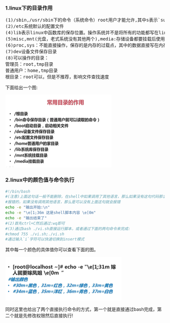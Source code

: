 ### 1.linux下的目录作用
<pre>
(1)/sbin,/usr/sbin下的命令（系统命令）root用户才能允许,其中s表示`super`
(2)/etc系统默认的配置文件
(4)lib表示linux中函数库的保存位置。操作系统并不是将所有的功能都写在linux中，常用功能写成了一个个的程序库，这些库保存在lib下，需要的时候调用。而不是全部写在linux中从而使得它变得无比庞大，而且缓慢
(5)misc,mnt(光盘，老式系统没有其他两个),media:存储设备都要挂载后使用，但是挂载需要空目录。系统准备的空目录，用于外接存储设备的盘符。
(6)proc,sys：不能直接操作，保存的是内存的过载点，其中的数据直接写在内存中
(7)dev设备文件保存目录
(8)可以操作的目录：
管理员：root,tmp目录
普通用户：home,tmp目录
根目录：root可以，但是不推荐，影响文件查找速度
</pre>
下面给出一个图:

![](./folder.PNG)

### 2.linux中的颜色值与命令执行
```bash
#!/bin/bash
#(注意)上面这句话一般不能删除，在shell中如果调用了其他语言，那么如果没有这句代码那么就是会
#报错的，如果没有调用其他语言，那么是可以没有上面这句就会报错
echo -e "输出开始:\n"
echo -e "\e[1;36m 这是shell脚本内容 \e[0m" 
echo -e "输出结束了"
#(2)首先ctrl+C然后通过:wq即可
#(3)通过bash ./vi.sh直接运行脚本，或者通过下面的两句命令来完成:
#chmod 755 ./vi.sh;./vi.sh
#通过输入`i`字符可以快速切换到insert模式
```
其中每一个颜色的具体值你可以查看下面的图。

![](./color.PNG)

同时这里也给出了两个直接执行命令的方式，第一个就是直接通过bash完成，第二个就是先修改权限然后直接执行!
